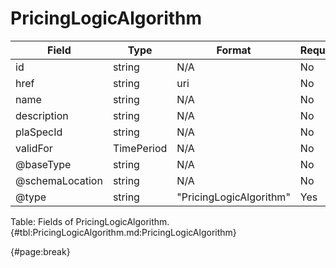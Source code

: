 <!--
    ATTENTION: This file was generated via gradle!
               Do NOT manually edit this file! Any such changes will be overwritten!
-->

# PricingLogicAlgorithm

| Field | Type | Format | Required |
| ------- | ------- | ------- | --- |
| id | string | N/A | No |
| href | string | uri | No |
| name | string | N/A | No |
| description | string | N/A | No |
| plaSpecId | string | N/A | No |
| validFor | TimePeriod | N/A | No |
| @baseType | string | N/A | No |
| @schemaLocation | string | N/A | No |
| @type | string | "PricingLogicAlgorithm" | Yes |

Table: Fields of PricingLogicAlgorithm. {#tbl:PricingLogicAlgorithm.md:PricingLogicAlgorithm}

{#page:break}

